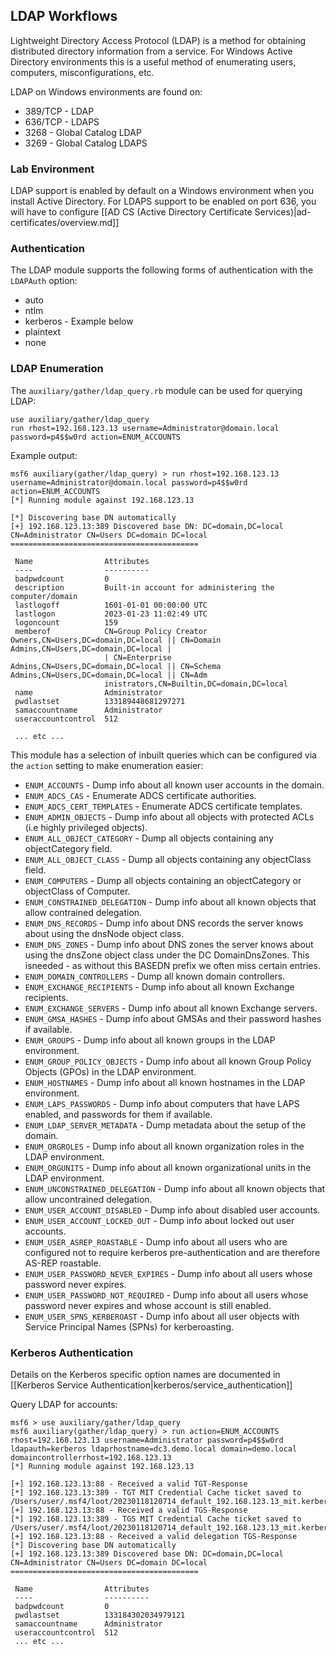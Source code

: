 ## LDAP Workflows

Lightweight Directory Access Protocol (LDAP) is a method for obtaining distributed directory information from a service.
For Windows Active Directory environments this is a useful method of enumerating users, computers, misconfigurations, etc. 

LDAP on Windows environments are found on:

- 389/TCP - LDAP
- 636/TCP - LDAPS
- 3268 - Global Catalog LDAP
- 3269 - Global Catalog LDAPS

### Lab Environment

LDAP support is enabled by default on a Windows environment when you install Active Directory.
For LDAPS support to be enabled on port 636, you will have to configure [[AD CS (Active Directory Certificate Services)|ad-certificates/overview.md]]

### Authentication

The LDAP module supports the following forms of authentication with the `LDAPAuth` option:

- auto
- ntlm
- kerberos - Example below
- plaintext
- none

### LDAP Enumeration

The `auxiliary/gather/ldap_query.rb` module can be used for querying LDAP:

```
use auxiliary/gather/ldap_query
run rhost=192.168.123.13 username=Administrator@domain.local password=p4$$w0rd action=ENUM_ACCOUNTS
```

Example output:

```
msf6 auxiliary(gather/ldap_query) > run rhost=192.168.123.13 username=Administrator@domain.local password=p4$$w0rd action=ENUM_ACCOUNTS
[*] Running module against 192.168.123.13

[*] Discovering base DN automatically
[+] 192.168.123.13:389 Discovered base DN: DC=domain,DC=local
CN=Administrator CN=Users DC=domain DC=local
==========================================

 Name                Attributes
 ----                ----------
 badpwdcount         0
 description         Built-in account for administering the computer/domain
 lastlogoff          1601-01-01 00:00:00 UTC
 lastlogon           2023-01-23 11:02:49 UTC
 logoncount          159
 memberof            CN=Group Policy Creator Owners,CN=Users,DC=domain,DC=local || CN=Domain Admins,CN=Users,DC=domain,DC=local |
                     | CN=Enterprise Admins,CN=Users,DC=domain,DC=local || CN=Schema Admins,CN=Users,DC=domain,DC=local || CN=Adm
                     inistrators,CN=Builtin,DC=domain,DC=local
 name                Administrator
 pwdlastset          133189448681297271
 samaccountname      Administrator
 useraccountcontrol  512

 ... etc ...
```

This module has a selection of inbuilt queries which can be configured via the `action` setting to make enumeration easier:

- `ENUM_ACCOUNTS` - Dump info about all known user accounts in the domain.
- `ENUM_ADCS_CAS` - Enumerate ADCS certificate authorities.
- `ENUM_ADCS_CERT_TEMPLATES` - Enumerate ADCS certificate templates.
- `ENUM_ADMIN_OBJECTS` - Dump info about all objects with protected ACLs (i.e highly privileged objects).
- `ENUM_ALL_OBJECT_CATEGORY` - Dump all objects containing any objectCategory field.
- `ENUM_ALL_OBJECT_CLASS` - Dump all objects containing any objectClass field.
- `ENUM_COMPUTERS` - Dump all objects containing an objectCategory or objectClass of Computer.
- `ENUM_CONSTRAINED_DELEGATION` - Dump info about all known objects that allow contrained delegation.
- `ENUM_DNS_RECORDS` - Dump info about DNS records the server knows about using the dnsNode object class.
- `ENUM_DNS_ZONES` - Dump info about DNS zones the server knows about using the dnsZone object class under the DC DomainDnsZones. This isneeded - as without this BASEDN prefix we often miss certain entries.
- `ENUM_DOMAIN_CONTROLLERS` - Dump all known domain controllers.
- `ENUM_EXCHANGE_RECIPIENTS` - Dump info about all known Exchange recipients.
- `ENUM_EXCHANGE_SERVERS` - Dump info about all known Exchange servers.
- `ENUM_GMSA_HASHES` - Dump info about GMSAs and their password hashes if available.
- `ENUM_GROUPS` - Dump info about all known groups in the LDAP environment.
- `ENUM_GROUP_POLICY_OBJECTS` - Dump info about all known Group Policy Objects (GPOs) in the LDAP environment.
- `ENUM_HOSTNAMES` - Dump info about all known hostnames in the LDAP environment.
- `ENUM_LAPS_PASSWORDS` - Dump info about computers that have LAPS enabled, and passwords for them if available.
- `ENUM_LDAP_SERVER_METADATA` - Dump metadata about the setup of the domain.
- `ENUM_ORGROLES` - Dump info about all known organization roles in the LDAP environment.
- `ENUM_ORGUNITS` - Dump info about all known organizational units in the LDAP environment.
- `ENUM_UNCONSTRAINED_DELEGATION` - Dump info about all known objects that allow uncontrained delegation.
- `ENUM_USER_ACCOUNT_DISABLED` - Dump info about disabled user accounts.
- `ENUM_USER_ACCOUNT_LOCKED_OUT` - Dump info about locked out user accounts.
- `ENUM_USER_ASREP_ROASTABLE` - Dump info about all users who are configured not to require kerberos pre-authentication and are therefore AS-REP roastable.
- `ENUM_USER_PASSWORD_NEVER_EXPIRES` - Dump info about all users whose password never expires.
- `ENUM_USER_PASSWORD_NOT_REQUIRED` - Dump info about all users whose password never expires and whose account is still enabled.
- `ENUM_USER_SPNS_KERBEROAST` - Dump info about all user objects with Service Principal Names (SPNs) for kerberoasting.

### Kerberos Authentication

Details on the Kerberos specific option names are documented in [[Kerberos Service Authentication|kerberos/service_authentication]]

Query LDAP for accounts:

```
msf6 > use auxiliary/gather/ldap_query
msf6 auxiliary(gather/ldap_query) > run action=ENUM_ACCOUNTS rhost=192.168.123.13 username=Administrator password=p4$$w0rd ldapauth=kerberos ldaprhostname=dc3.demo.local domain=demo.local domaincontrollerrhost=192.168.123.13
[*] Running module against 192.168.123.13

[+] 192.168.123.13:88 - Received a valid TGT-Response
[*] 192.168.123.13:389 - TGT MIT Credential Cache ticket saved to /Users/user/.msf4/loot/20230118120714_default_192.168.123.13_mit.kerberos.cca_216797.bin
[+] 192.168.123.13:88 - Received a valid TGS-Response
[*] 192.168.123.13:389 - TGS MIT Credential Cache ticket saved to /Users/user/.msf4/loot/20230118120714_default_192.168.123.13_mit.kerberos.cca_638903.bin
[+] 192.168.123.13:88 - Received a valid delegation TGS-Response
[*] Discovering base DN automatically
[+] 192.168.123.13:389 Discovered base DN: DC=domain,DC=local
CN=Administrator CN=Users DC=domain DC=local
==========================================

 Name                Attributes
 ----                ----------
 badpwdcount         0
 pwdlastset          133184302034979121
 samaccountname      Administrator
 useraccountcontrol  512
 ... etc ...
```
